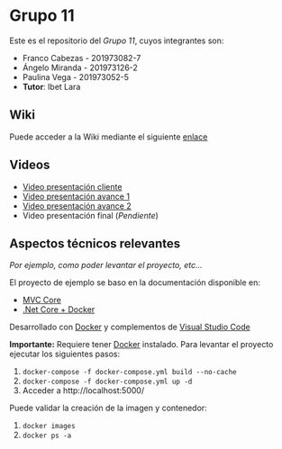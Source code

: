 # Grupo 11

Este es el repositorio del *Grupo 11*, cuyos integrantes son:

* Franco Cabezas - 201973082-7
* Ángelo Miranda - 201973126-2
* Paulina Vega - 201973052-5
* **Tutor**: Ibet Lara

## Wiki

Puede acceder a la Wiki mediante el siguiente [enlace](https://gitlab.labcomp.cl/wladimir.ormazabal.ex/inf236-2021-2-grupo-11-p-002/-/wikis/Inicio)

## Videos

* [Video presentación cliente](https://youtu.be/xEYDTg0q1Ao)
* [Video presentación avance 1](https://drive.google.com/file/d/1TgpT9KZK0LEM13Am4jzxLIDdpv983Rkg/view?usp=sharing)
* [Video presentación avance 2](https://youtu.be/6jFGHFcWH8g)
* Video presentación final (*Pendiente*)

## Aspectos técnicos relevantes

*Por ejemplo, como poder levantar el proyecto, etc...*

El proyecto de ejemplo se baso en la documentación disponible en:

* [MVC Core](https://docs.microsoft.com/en-us/aspnet/core/tutorials/first-mvc-app/start-mvc?view=aspnetcore-5.0&tabs=visual-studio-code)
* [.Net Core + Docker](https://code.visualstudio.com/docs/containers/quickstart-aspnet-core)

Desarrollado con [Docker](https://www.docker.com/) y complementos de [Visual Studio Code](https://code.visualstudio.com/)

**Importante:** Requiere tener [Docker](https://www.docker.com/) instalado. Para levantar el proyecto ejecutar los siguientes pasos:
1. ```docker-compose -f docker-compose.yml build --no-cache```
2. ```docker-compose -f docker-compose.yml up -d```
3. Acceder a http://localhost:5000/

Puede validar la creación de la imagen y contenedor:

1. ```docker images```
2. ```docker ps -a```
